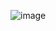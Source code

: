 ![image](https://github.com/SarfarazQadir/Enum-Struct-ThisKeyword-and-Delegates-in-C/assets/144503703/abd14413-e1af-49b7-8e59-fa1207331891)

